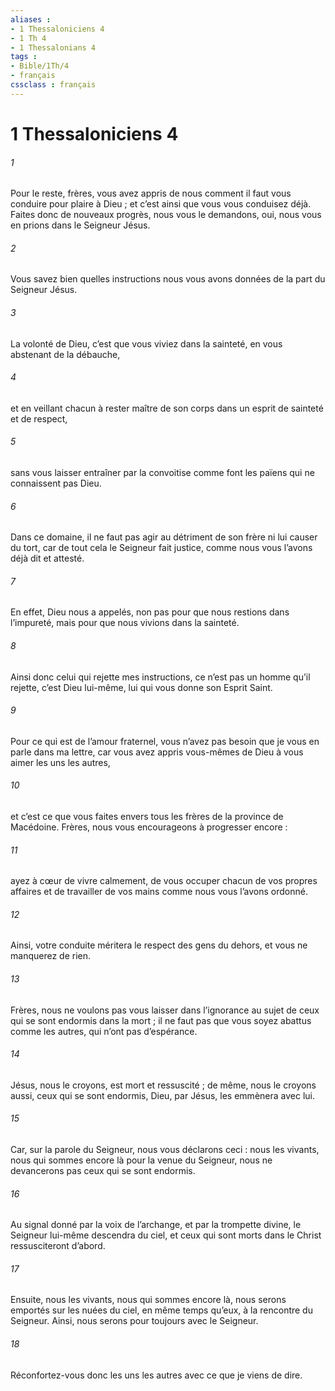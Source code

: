 ```yaml
---
aliases : 
- 1 Thessaloniciens 4
- 1 Th 4
- 1 Thessalonians 4
tags : 
- Bible/1Th/4
- français
cssclass : français
---
```


# 1 Thessaloniciens 4

###### 1
Pour le reste, frères, vous avez appris de nous comment il faut vous conduire pour plaire à Dieu ; et c’est ainsi que vous vous conduisez déjà. Faites donc de nouveaux progrès, nous vous le demandons, oui, nous vous en prions dans le Seigneur Jésus.
###### 2
Vous savez bien quelles instructions nous vous avons données de la part du Seigneur Jésus.
###### 3
La volonté de Dieu, c’est que vous viviez dans la sainteté, en vous abstenant de la débauche,
###### 4
et en veillant chacun à rester maître de son corps dans un esprit de sainteté et de respect,
###### 5
sans vous laisser entraîner par la convoitise comme font les païens qui ne connaissent pas Dieu.
###### 6
Dans ce domaine, il ne faut pas agir au détriment de son frère ni lui causer du tort, car de tout cela le Seigneur fait justice, comme nous vous l’avons déjà dit et attesté.
###### 7
En effet, Dieu nous a appelés, non pas pour que nous restions dans l’impureté, mais pour que nous vivions dans la sainteté.
###### 8
Ainsi donc celui qui rejette mes instructions, ce n’est pas un homme qu’il rejette, c’est Dieu lui-même, lui qui vous donne son Esprit Saint.
###### 9
Pour ce qui est de l’amour fraternel, vous n’avez pas besoin que je vous en parle dans ma lettre, car vous avez appris vous-mêmes de Dieu à vous aimer les uns les autres,
###### 10
et c’est ce que vous faites envers tous les frères de la province de Macédoine. Frères, nous vous encourageons à progresser encore :
###### 11
ayez à cœur de vivre calmement, de vous occuper chacun de vos propres affaires et de travailler de vos mains comme nous vous l’avons ordonné.
###### 12
Ainsi, votre conduite méritera le respect des gens du dehors, et vous ne manquerez de rien.
###### 13
Frères, nous ne voulons pas vous laisser dans l’ignorance au sujet de ceux qui se sont endormis dans la mort ; il ne faut pas que vous soyez abattus comme les autres, qui n’ont pas d’espérance.
###### 14
Jésus, nous le croyons, est mort et ressuscité ; de même, nous le croyons aussi, ceux qui se sont endormis, Dieu, par Jésus, les emmènera avec lui.
###### 15
Car, sur la parole du Seigneur, nous vous déclarons ceci : nous les vivants, nous qui sommes encore là pour la venue du Seigneur, nous ne devancerons pas ceux qui se sont endormis.
###### 16
Au signal donné par la voix de l’archange, et par la trompette divine, le Seigneur lui-même descendra du ciel, et ceux qui sont morts dans le Christ ressusciteront d’abord.
###### 17
Ensuite, nous les vivants, nous qui sommes encore là, nous serons emportés sur les nuées du ciel, en même temps qu’eux, à la rencontre du Seigneur. Ainsi, nous serons pour toujours avec le Seigneur.
###### 18
Réconfortez-vous donc les uns les autres avec ce que je viens de dire.
